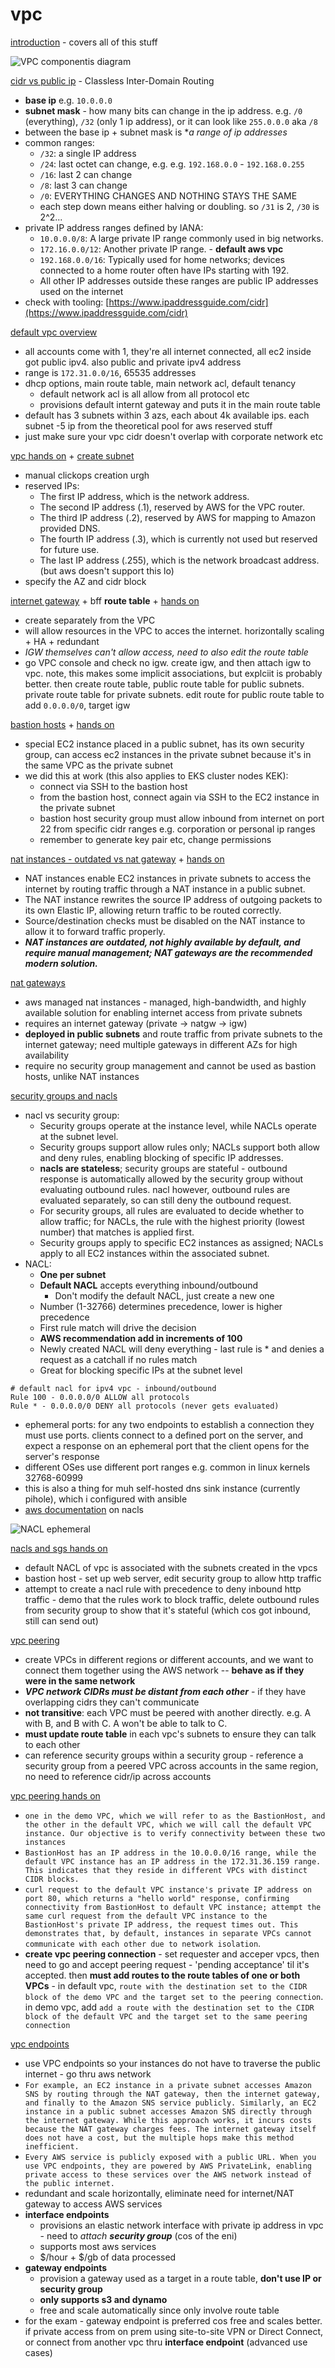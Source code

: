 # vpc

[introduction](https://www.udemy.com/course/aws-certified-solutions-architect-associate-saa-c03/learn/lecture/13528534#overview) - covers all of this stuff

![VPC componentis diagram](vpc.png)

[cidr vs public ip](https://www.udemy.com/course/aws-certified-solutions-architect-associate-saa-c03/learn/lecture/13528536#lecture-article) - Classless Inter-Domain Routing
* **base ip** e.g. `10.0.0.0`
* **subnet mask** - how many bits can change in the ip address. e.g. `/0` (everything), `/32` (only 1 ip address), or it can look like `255.0.0.0` aka `/8`
* between the base ip + subnet mask is **a range of ip addresses*
* common ranges: 
    * `/32`: a single IP address
    * `/24`: last octet can change, e.g. e.g. `192.168.0.0` - `192.168.0.255`
    * `/16`: last 2 can change
    * `/8`: last 3 can change
    * `/0`: EVERYTHING CHANGES AND NOTHING STAYS THE SAME
    * each step down means either halving or doubling. so `/31` is 2, `/30` is 2^2... 
* private IP address ranges defined by IANA: 
    * `10.0.0.0/8`: A large private IP range commonly used in big networks.
    * `172.16.0.0/12`: Another private IP range. - **default aws vpc**
    * `192.168.0.0/16`: Typically used for home networks; devices connected to a home router often have IPs starting with 192.
    * All other IP addresses outside these ranges are public IP addresses used on the internet
* check with tooling: [https://www.ipaddressguide.com/cidr](https://www.ipaddressguide.com/cidr)


[default vpc overview](https://www.udemy.com/course/aws-certified-solutions-architect-associate-saa-c03/learn/lecture/13528538#lecture-article)
* all accounts come with 1, they're all internet connected, all ec2 inside got public ipv4. also public and private ipv4 address
* range is `172.31.0.0/16`, 65535 addresses
* dhcp options, main route table, main network acl, default tenancy
    * default network acl is all allow from all protocol etc
    * provisions default internt gateway and puts it in the main route table
* default has 3 subnets within 3 azs, each about 4k available ips. each subnet -5 ip from the theoretical pool for aws reserved stuff
* just make sure your vpc cidr doesn't overlap with corporate network etc

[vpc hands on](https://www.udemy.com/course/aws-certified-solutions-architect-associate-saa-c03/learn/lecture/28874472#lecture-article) + [create subnet](https://www.udemy.com/course/aws-certified-solutions-architect-associate-saa-c03/learn/lecture/13528542#lecture-article)
* manual clickops creation urgh
* reserved IPs: 
    * The first IP address, which is the network address.
    * The second IP address (.1), reserved by AWS for the VPC router.
    * The third IP address (.2), reserved by AWS for mapping to Amazon provided DNS.
    * The fourth IP address (.3), which is currently not used but reserved for future use.
    * The last IP address (.255), which is the network broadcast address. (but aws doesn't support this lo)
* specify the AZ and cidr block

[internet gateway](https://www.udemy.com/course/aws-certified-solutions-architect-associate-saa-c03/learn/lecture/13528544#lecture-article) + bff **route table** + [hands on](https://www.udemy.com/course/aws-certified-solutions-architect-associate-saa-c03/learn/lecture/28874492#lecture-article)
* create separately from the VPC
* will allow resources in the VPC to acces the internet. horizontally scaling + HA + redundant
* *IGW themselves can't allow access, need to also edit the route table*
* go VPC console and check no igw. create igw, and then attach igw to vpc. note, this makes some implicit associations, but explciit is probably better. then create route table, public route table for public subnets. private route table for private subnets. edit route for public route table to add `0.0.0.0/0`, target igw

[bastion hosts](https://www.udemy.com/course/aws-certified-solutions-architect-associate-saa-c03/learn/lecture/13528558#lecture-article) + [hands on](https://www.udemy.com/course/aws-certified-solutions-architect-associate-saa-c03/learn/lecture/28874510#lecture-article)
* special EC2 instance placed in a public subnet, has its own security group, can access ec2 instances in the private subnet because it's in the same VPC as the private subnet
* we did this at work (this also applies to EKS cluster nodes KEK): 
    * connect via SSH to the bastion host
    * from the bastion host, connect again via SSH to the EC2 instance in the private subnet
    * bastion host security group must allow inbound from internet on port 22 from specific cidr ranges e.g. corporation or personal ip ranges
    * remember to generate key pair etc, change permissions

[nat instances - outdated vs nat gateway](https://www.udemy.com/course/aws-certified-solutions-architect-associate-saa-c03/learn/lecture/13528548#lecture-article) + [hands on](https://www.udemy.com/course/aws-certified-solutions-architect-associate-saa-c03/learn/lecture/28874518#lecture-article)
* NAT instances enable EC2 instances in private subnets to access the internet by routing traffic through a NAT instance in a public subnet.
* The NAT instance rewrites the source IP address of outgoing packets to its own Elastic IP, allowing return traffic to be routed correctly.
* Source/destination checks must be disabled on the NAT instance to allow it to forward traffic properly.
* ***NAT instances are outdated, not highly available by default, and require manual management; NAT gateways are the recommended modern solution.***

[nat gateways](https://www.udemy.com/course/aws-certified-solutions-architect-associate-saa-c03/learn/lecture/13528550#lecture-article)
* aws managed nat instances - managed, high-bandwidth, and highly available solution for enabling internet access from private subnets
* requires an internet gateway (private -> natgw -> igw)
* **deployed in public subnets** and route traffic from private subnets to the internet gateway; need multiple gateways in different AZs for high availability
* require no security group management and cannot be used as bastion hosts, unlike NAT instances

[security groups and nacls](https://www.udemy.com/course/aws-certified-solutions-architect-associate-saa-c03/learn/lecture/13528552#lecture-article)
* nacl vs security group:
    * Security groups operate at the instance level, while NACLs operate at the subnet level. 
    * Security groups support allow rules only; NACLs support both allow and deny rules, enabling blocking of specific IP addresses.
    * **nacls are stateless**; security groups are stateful - outbound response is automatically allowed by the security group without evaluating outbound rules. nacl however, outbound rules are evaluated separately,  so can still deny the outbound request.
    * For security groups, all rules are evaluated to decide whether to allow traffic; for NACLs, the rule with the highest priority (lowest number) that matches is applied first.
    * Security groups apply to specific EC2 instances as assigned; NACLs apply to all EC2 instances within the associated subnet.
* NACL: 
    * **One per subnet**
    * **Default NACL** accepts everything inbound/outbound
        * Don't modify the default NACL, just create a new one
    * Number (1-32766) determines precedence, lower is higher precedence
    * First rule match will drive the decision
    * **AWS recommendation add in increments of 100**
    * Newly created NACL will deny everything - last rule is * and denies a request as a catchall if no rules match
    * Great for blocking specific IPs at the subnet level

```
# default nacl for ipv4 vpc - inbound/outbound
Rule 100 - 0.0.0.0/0 ALLOW all protocols
Rule * - 0.0.0.0/0 DENY all protocols (never gets evaluated)
```

* ephemeral ports: for any two endpoints to establish a connection they must use ports. clients connect to a defined port on the server, and expect a response on an ephemeral port that the client opens for the server's response
* different OSes use different port ranges e.g. common in linux kernels 32768-60999
* this is also a thing for muh self-hosted dns sink instance (currently pihole), which i configured with ansible
* [aws documentation](https://docs.aws.amazon.com/vpc/latest/userguide/vpc-network-acls.html) on nacls

![NACL ephemeral](img/nacl-ephemeral.png)

[nacls and sgs hands on](https://www.udemy.com/course/aws-certified-solutions-architect-associate-saa-c03/learn/lecture/28874530#lecture-article)
* default NACL of vpc is associated with the subnets created in the vpcs
* bastion host - set up web server, edit security group to allow http traffic
* attempt to create a nacl rule with precedence to deny inbound http traffic - demo that the rules work to block traffic, delete outbound rules from security group to show that it's stateful (which cos got inbound, still can send out)

[vpc peering](https://www.udemy.com/course/aws-certified-solutions-architect-associate-saa-c03/learn/lecture/13528554#lecture-article)
* create VPCs in different regions or different accounts, and we want to connect them together using the AWS network -- **behave as if they were in the same network**
* ***VPC network CIDRs must be distant from each other*** - if they have overlapping cidrs they can't communicate
* **not transitive**: each VPC must be peered with another directly. e.g. A with B, and B with C. A won't be able to talk to C.
* **must update route table** in each vpc's subnets to ensure they can talk to each other
* can reference security groups within a security group - reference a security group from a peered VPC across accounts in the same region, no need to reference cidr/ip across accounts

[vpc peering hands on](https://www.udemy.com/course/aws-certified-solutions-architect-associate-saa-c03/learn/lecture/28874554#lecture-article)
* `one in the demo VPC, which we will refer to as the BastionHost, and the other in the default VPC, which we will call the default VPC instance. Our objective is to verify connectivity between these two instances`
* `BastionHost has an IP address in the 10.0.0.0/16 range, while the default VPC instance has an IP address in the 172.31.36.159 range. This indicates that they reside in different VPCs with distinct CIDR blocks.`
* `curl request to the default VPC instance's private IP address on port 80, which returns a "hello world" response, confirming connectivity from BastionHost to default VPC instance; attempt the same curl request from the default VPC instance to the BastionHost's private IP address, the request times out. This demonstrates that, by default, instances in separate VPCs cannot communicate with each other due to network isolation`. 
* **create vpc peering connection** - set requester and acceper vpcs, then need to go and accept peering request - 'pending acceptance' til it's accepted. then **must add routes to the route tables of one or both VPCs** -  in default vpc, `route with the destination set to the CIDR block of the demo VPC and the target set to the peering connection`. in demo vpc, add `add a route with the destination set to the CIDR block of the default VPC and the target set to the same peering connection`

[vpc endpoints](http://udemy.com/course/aws-certified-solutions-architect-associate-saa-c03/learn/lecture/13528556#lecture-article)
* use VPC endpoints so your instances do not have to traverse the public internet - go thru aws network
* `For example, an EC2 instance in a private subnet accesses Amazon SNS by routing through the NAT gateway, then the internet gateway, and finally to the Amazon SNS service publicly. Similarly, an EC2 instance in a public subnet accesses Amazon SNS directly through the internet gateway. While this approach works, it incurs costs because the NAT gateway charges fees. The internet gateway itself does not have a cost, but the multiple hops make this method inefficient.`
* `Every AWS service is publicly exposed with a public URL. When you use VPC endpoints, they are powered by AWS PrivateLink, enabling private access to these services over the AWS network instead of the public internet.`
* redundant and scale horizontally, eliminate need for internet/NAT gateway to access AWS services
* **interface endpoints**
    * provisions an elastic network interface with private ip address in vpc - need to *attach **security group*** (cos of the eni)
    * supports most aws services 
    * $/hour + $/gb of data processed
* **gateway endpoints**
    * provision a gateway used as a target in a route table, **don't use IP or security group**
    * **only supports s3 and dynamo**
    * free and scale automatically since only involve route table
* for the exam - gateway endpoint is preferred cos free and scales better. if private access from on prem using site-to-site VPN or Direct Connect, or connect from another vpc thru **interface endpoint** (advanced use cases)